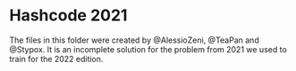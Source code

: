 # Hashcode 2021

The files in this folder were created by @AlessioZeni, @TeaPan and @Stypox. It is an incomplete solution for the problem from 2021 we used to train for the 2022 edition.

